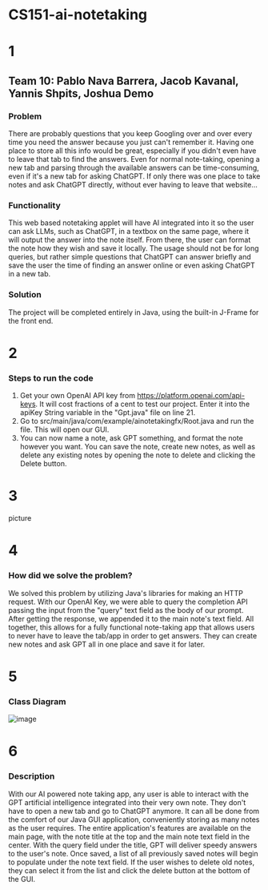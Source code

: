 # CS151-ai-notetaking

# 1
## Team 10: Pablo Nava Barrera, Jacob Kavanal, Yannis Shpits, Joshua Demo

### Problem
There are probably questions that you keep Googling over and over every time you need the answer because you just can't remember it. Having one place to store all this info would be great, especially if you didn't even have to leave that tab to find the answers. Even for normal note-taking, opening a new tab and parsing through the available answers can be time-consuming, even if it's a new tab for asking ChatGPT. If only there was one place to take notes and ask ChatGPT directly, without ever having to leave that website...

### Functionality
This web based notetaking applet will have AI integrated into it so the user can ask LLMs, such as ChatGPT, in a textbox on the same page, where it will output the answer into the note itself. From there, the user can format the note how they wish and save it locally. The usage should not be for long queries, but rather simple questions that ChatGPT can answer briefly and save the user the time of finding an answer online or even asking ChatGPT in a new tab. 

### Solution
The project will be completed entirely in Java, using the built-in J-Frame for the front end. 

# 2
### Steps to run the code
1. Get your own OpenAI API key from https://platform.openai.com/api-keys. It will cost fractions of a cent to test our project. Enter it into the apiKey String variable in the "Gpt.java" file on line 21.
2. Go to src/main/java/com/example/ainotetakingfx/Root.java and run the file. This will open our GUI.
3. You can now name a note, ask GPT something, and format the note however you want. You can save the note, create new notes, as well as delete any existing notes by opening the note to delete and clicking the Delete button.

# 3
picture

# 4
### How did we solve the problem?
We solved this problem by utilizing Java's libraries for making an HTTP request. With our OpenAI Key, we were able to query the completion API passing the input from the "query" text field as the body of our prompt. After getting the response, we appended it to the main note's text field. All together, this allows for a fully functional note-taking app that allows users to never have to leave the tab/app in order to get answers. They can create new notes and ask GPT all in one place and save it for later. 

# 5
### Class Diagram
![image](https://github.com/pnavab/CS151-ai-notetaking/assets/114110926/f408dfe0-5fa7-4e8e-8e1b-408e43644a4d)

# 6
### Description
With our AI powered note taking app, any user is able to interact with the GPT artificial intelligence integrated into their very own note. They don't have to open a new tab and go to ChatGPT anymore. It can all be done from the comfort of our Java GUI application, conveniently storing as many notes as the user requires. The entire application's features are available on the main page, with the note title at the top and the main note text field in the center. With the query field under the title, GPT will deliver speedy answers to the user's note. Once saved, a list of all previously saved notes will begin to populate under the note text field. If the user wishes to delete old notes, they can select it from the list and click the delete button at the bottom of the GUI.
